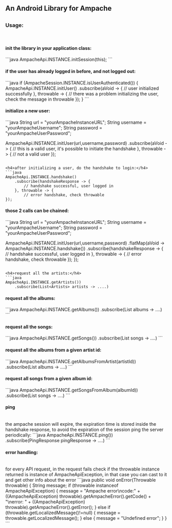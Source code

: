 <h2>An Android Library for Ampache<h2>

<h3>Usage:</h3><br>

<h4>init the library in your application class:</h4>
```java
AmpacheApi.INSTANCE.initSession(this);
```

<h4>if the user has already logged in before, and not logged out:</h4>
```java
if (AmpacheSession.INSTANCE.isUserAuthenticated()) {
    AmpacheApi.INSTANCE.initUser()
        .subscribe(aVoid -> {
                // user initialized successfully
            }, throwable -> {
                // there was a problem initializing the user, check the message in throwable
            });
}
```

<h4>initialize a new user:</h4>
```java
String url = "yourAmpacheInstanceURL";
String username = "yourAmpacheUsername";
String password = "yourAmpacheUserPassword";

AmpacheApi.INSTANCE.initUser(url,username,password)
    .subscribe(aVoid -> {
        // this is a valid user, it's possible to initiate the handshake
    }, throwable -> {
        // not a valid user
});

```

<h4>after initializing a user, do the handshake to login:</h4>
```java
AmpacheApi.INSTANCE.handshake()
    .subscribe(handshakeResponse -> {
        // handshake successful, user logged in
    }, throwable -> {
        // error handshake, check throwable
});
```

<h4>those 2 calls can be chained:</h4>
```java
String url = "yourAmpacheInstanceURL";
String username = "yourAmpacheUsername";
String password = "yourAmpacheUserPassword";

AmpacheApi.INSTANCE.initUser(url,username,password)
    .flatMap(aVoid -> AmpacheApi.INSTANCE.handshake())
    .subscribe(handshakeResponse -> {
            // handshake successful, user logged in
        }, throwable -> {
            // error handshake, check throwable
        });
});

```

<h4>request all the artists:</h4>
```java
AmpacheApi.INSTANCE.getArtists())
    .subscribe(List<Artists> artists -> ....)
```

<h4>request all the albums:</h4>
```java
AmpacheApi.INSTANCE.getAlbums())
    .subscribe(List<Album> albums -> ....)
```

<h4>request all the songs:</h4>
```java
AmpacheApi.INSTANCE.getSongs())
    .subscribe(List<Song> songs -> ....)
```

<h4>request all the albums from a given artist id:</h4>
```java
AmpacheApi.INSTANCE.getAlbumsFromArtist(artistId))
    .subscribe(List<Album> albums -> ....)
```

<h4>request all songs from a given album id:</h4>
```java
AmpacheApi.INSTANCE.getSongsFromAlbum(albumId))
    .subscribe(List<Song> songs -> ....)
```

<h4>ping</h4><br>
the ampache session will expire, the expiration time is stored inside the handshake response, to avoid the expiration of the session
ping the server periodically: 
```java
AmpacheApi.INSTANCE.ping())
    .subscribe(PingResponse pingResponse -> ....)
```

<h4>error handling:</h4><br>
for every API request, in the request fails check if the throwable instance returned is instance of AmpacheApiException, in that case you can
cast to it and get other info about the error
```java
public void onError(Throwable throwable) {
        String message;
        if (throwable instanceof AmpacheApiException) {
            message = "Ampache error\ncode:" + ((AmpacheApiException) throwable).getAmpacheError().getCode() + "\nerror: " +
                    ((AmpacheApiException) throwable).getAmpacheError().getError();
        } else if (throwable.getLocalizedMessage()!=null) {
            message = throwable.getLocalizedMessage();
        } else {
            message = "Undefined error";
        }
    }
```


